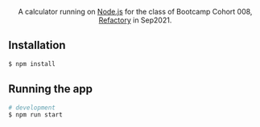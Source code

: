 [nodejs-image]: https://pluspng.com/img-png/nodejs-png-nodejs-icon-png-50-px-1600.png
[travis-image]: https://api.travis-ci.org/nestjs/nest.svg?branch=master

<p align="center">A calculator running on <a href="http://nodejs.org" target="blank">Node.js</a> for the class of Bootcamp Cohort 008, <a href="https://refactory.ug" target="blank">Refactory</a> in Sep2021.</p>
<p align="center">

## Installation

```bash
$ npm install
```

## Running the app

```bash
# development
$ npm run start
